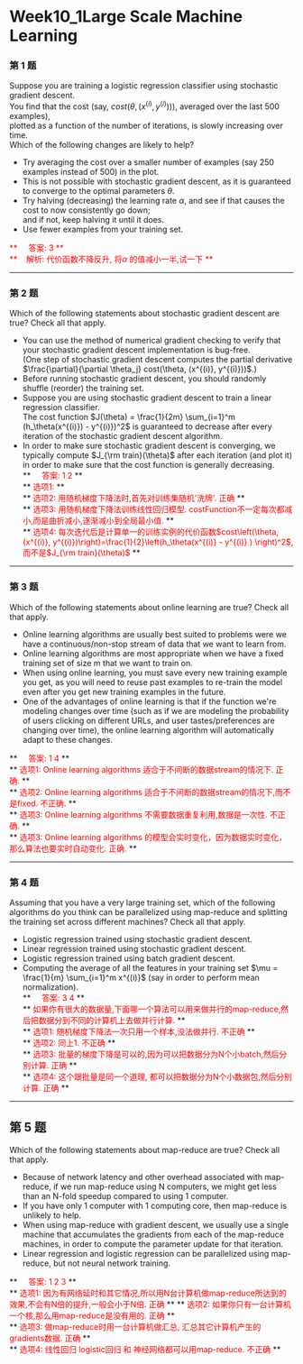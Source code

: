 # Week10_1Large Scale Machine Learning

### 第 1 题
Suppose you are training a logistic regression classifier using stochastic gradient descent.  
You find that the cost (say, $cost(\theta,(x^{(i)}, y^{(i)}))$), averaged over the last 500 examples),  
plotted as a function of the number of iterations, is slowly increasing over time.  
Which of the following changes are likely to help?  

* Try averaging the cost over a smaller number of examples (say 250 examples instead of 500) in the plot.  
* This is not possible with stochastic gradient descent, as it is guaranteed to converge to the optimal parameters $\theta$.  
* Try halving (decreasing) the learning rate $\alpha$, and see if that causes the cost to now consistently go down;   
   and if not, keep halving it until it does.  
* Use fewer examples from your training set.

<font color=red> ** &nbsp;&nbsp;&nbsp;&nbsp;答案: 3  **</font>  
<font color=red> **&nbsp;&nbsp;&nbsp;&nbsp;解析: 代价函数不降反升, 将$\alpha$ 的值减小一半,试一下 **</font>    

---
### 第 2 题
Which of the following statements about stochastic gradient descent are true? Check all that apply.  

* You can use the method of numerical gradient checking to verify that your stochastic gradient descent implementation is bug-free.  
  (One step of stochastic gradient descent computes the partial derivative $\frac{\partial}{\partial \theta_j} cost(\theta, (x^{(i)}, y^{(i)}))$.)
* Before running stochastic gradient descent, you should randomly shuffle (reorder) the training set.   
* Suppose you are using stochastic gradient descent to train a linear regression classifier.   
  The cost function $J(\theta) = \frac{1}{2m} \sum_{i=1}^m (h_\theta(x^{(i)}) - y^{(i)})^2$ is guaranteed to decrease after every iteration of the stochastic gradient descent algorithm.
* In order to make sure stochastic gradient descent is converging, we typically compute $J_{\rm train}(\theta)$ after each iteration (and plot it) in order to make sure that the cost function is generally decreasing.   
** <font color=red> &nbsp;&nbsp;&nbsp;&nbsp;答案: 1 2 </font> **  
** <font color=red>  选项1:  </font> **  
** <font color=red>  选项2: 用随机梯度下降法时,首先对训练集随机'洗牌'.  正确  </font> **  
** <font color=red>  选项3: 用随机梯度下降法训练线性回归模型. costFunction不一定每次都减小,而是曲折减小,逐渐减小到全局最小值.  </font> **  
** <font color=red>  选项4: 每次迭代后是计算单一的训练实例的代价函数$cost\left(\theta, (x^{(i)}, y^{(i)})\right)=\frac{1}{2}\left(h_\theta(x^{(i)} - y^{(i)} ) \right)^2$,而不是$J_{\rm train}(\theta)$ </font> **  

--- 
### 第 3 题
Which of the following statements about online learning are true? Check all that apply.  

 * Online learning algorithms are usually best suited to problems were we have a continuous/non-stop stream of data that we want to learn from.  
 * Online learning algorithms are most appropriate when we have a fixed training set of size m that we want to train on.  
 * When using online learning, you must save every new training example you get, as you will need to reuse past examples to re-train the model even after you get new training examples in the future. 
 * One of the advantages of online learning is that if the function we're modeling changes over time (such as if we are modeling the probability of users clicking on different URLs, and user tastes/preferences are changing over time), the online learning algorithm will automatically adapt to these changes.   
 
** <font color=red> &nbsp;&nbsp;&nbsp;&nbsp;答案: 1 4 </font> **  
** <font color=red>  选项1: Online learning algorithms 适合于不间断的数据stream的情况下.  正确.</font> **  
** <font color=red>  选项2: Online learning algorithms 适合于不间断的数据stream的情况下,而不是fixed.  不正确.</font> **  
** <font color=red>  选项3: Online learning algorithms 不需要数据重复利用,数据是一次性.  不正确.</font> **  
** <font color=red>  选项3: Online learning algorithms 的模型会实时变化，因为数据实时变化，那么算法也要实时自动变化.  正确.</font> **  

---

### 第 4 题
Assuming that you have a very large training set, which of the following algorithms do you think can be parallelized using map-reduce and splitting the training set across different machines? Check all that apply.

* Logistic regression trained using stochastic gradient descent. 
* Linear regression trained using stochastic gradient descent. 
* Logistic regression trained using batch gradient descent. 
* Computing the average of all the features in your training set $\mu = \frac{1}{m} \sum_{i=1}^m x^{(i)}$ (say in order to perform mean normalization).   
** <font color=red> &nbsp;&nbsp;&nbsp;&nbsp;答案: 3 4  </font> **  
** <font color=red>  如果你有很大的数据量,下面哪一个算法可以用来做并行的map-reduce,然后把数据分到不同的计算机上去做并行计算. </font> **  
** <font color=red>  选项1: 随机梯度下降法一次只用一个样本,没法做并行. 不正确 </font> **  
** <font color=red>  选项2: 同上1.  不正确 </font> **  
** <font color=red>  选项3: 批量的梯度下降是可以的,因为可以把数据分为N个小batch,然后分别计算. 正确 </font> **  
** <font color=red>  选项4: 这个跟批量是同一个道理, 都可以把数据分为N个小数据包,然后分别计算. 正确 </font> **  

---
## 第 5 题
Which of the following statements about map-reduce are true? Check all that apply.  

* Because of network latency and other overhead associated with map-reduce, if we run map-reduce using N computers, we might get less than an N-fold speedup compared to using 1 computer.  
* If you have only 1 computer with 1 computing core, then map-reduce is unlikely to help.
* When using map-reduce with gradient descent, we usually use a single machine that accumulates the gradients from each of the map-reduce machines, in order to compute the parameter update for that iteration.
* Linear regression and logistic regression can be parallelized using map-reduce, but not neural network training.  

** <font color=red> &nbsp;&nbsp;&nbsp;&nbsp;答案: 1 2 3  </font> **  
** <font color=red>  选项1: 因为有网络延时和其它情况,所以用N台计算机做map-reduce所达到的效果,不会有N倍的提升,一般会小于N倍.  正确 </font> ** 
** <font color=red>  选项2: 如果你只有一台计算机一个核,那么用map-reduce是没有用的.  正确 </font> **  
** <font color=red>  选项3: 做map-reduce时用一台计算机做汇总, 汇总其它计算机产生的gradients数据.  正确 </font> **  
** <font color=red>  选项4: 线性回归 logistic回归 和 神经网络都可以用map-reduce.  不正确 </font> **  
